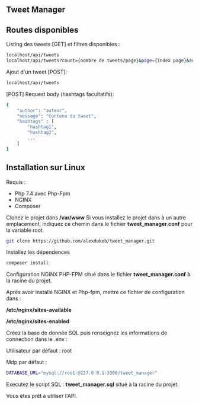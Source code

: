 ## Tweet Manager


## Routes disponibles

Listing des tweets [GET] et filtres disponibles :
```sh
localhost/api/tweets
localhost/api/tweets?count={nombre de tweets/page}&page={index page}&author={filtre auteur}&hashtag={filtre hashtag}
```
Ajout d'un tweet [POST]:
```sh
localhost/api/tweets
```
[POST] Request body (hashtags facultatifs):
```sh
{
    "author": "auteur",
    "message": "Contenu du tweet",
    "hashtags" : [
        "hashtag1",
        "hashtag2",
        ...
    ]
}
```


## Installation sur Linux

Requis : 
* Php 7.4 avec Php-Fpm
* NGINX
* Composer


Clonez le projet dans **/var/www**
Si vous installez le projet dans à un autre emplacement, indiquez ce chemin dans le fichier **tweet_manager.conf**  pour la variable root.


```sh
git clone https://github.com/alexdukeb/tweet_manager.git
```

Installez les dépendences

```sh
composer install
```

Configuration NGINX PHP-FPM situé dans le fichier **tweet_manager.conf** à la racine du projet.

Après avoir installé NGINX et Php-fpm, mettre ce fichier de configuration dans : 

**/etc/nginx/sites-available**

**/etc/nginx/sites-enabled**


Créez la base de donnée SQL puis renseignez les informations de connection dans le .env :

Utilisateur par défaut  : root

Mdp par défaut : 
```sh
DATABASE_URL="mysql://root:@127.0.0.1:3306/tweet_manager"
```

Executez le script SQL : **tweet_manager.sql** situé  à la racine du projet.

Vous êtes prêt à utiliser l'API.
